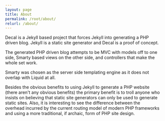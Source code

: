 ```yaml
---
layout: page
title: About
permalink: /root/about/
relurl: /about/
---
```


Decal is a Jekyll based project that forces Jekyll into generating a PHP driven blog. Jekyll is a static site generator and Decal is a proof of concept.

The generated PHP driven blog attempts to be MVC with models off to one side, Smarty based views on the other side, and controllers that make the whole set work.

Smarty was chosen as the server side templating engine as it does not overlap with Liquid at all.

Besides the obvious benefits to using Jekyll to generate a PHP website (there aren't any obvious benefits) the primary benefit is to troll anyone who insists on believing that static site generators can only be used to generate static sites. Also, it is interesting to see the difference between the overhead incurred by the current routing model of modern PHP frameworks and using a more traditional, if archaic, form of PHP site design.
